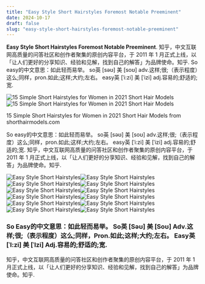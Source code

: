 ```yaml
---
title: "Easy Style Short Hairstyles Foremost Notable Preeminent"
date: 2024-10-17
draft: false
slug: "easy-style-short-hairstyles-foremost-notable-preeminent" 
---
```


**Easy Style Short Hairstyles Foremost Notable Preeminent**. 知乎，中文互联网高质量的问答社区和创作者聚集的原创内容平台，于 2011 年 1 月正式上线，以「让人们更好的分享知识、经验和见解，找到自己的解答」为品牌使命。知乎. So easy的中文意思：如此轻而易举。 so英 [səʊ] 美 [soʊ] adv.这样;很;（表示程度）这么;同样，pron.如此;这样;大约;左右。 easy英 [ˈi:zi] 美 [ˈizi] adj.容易的;舒适的;宽.

![15 Simple Short Hairstyles for Women in 2021 Short Hair Models](https://www.shorthairmodels.com/wp-content/uploads/2019/01/15-simple-short-hairstyles-for-women-in-2019-9.jpg)![15 Simple Short Hairstyles for Women in 2021 Short Hair Models](https://www.shorthairmodels.com/wp-content/uploads/2019/01/15-simple-short-hairstyles-for-women-in-2019-9.jpg)

15 Simple Short Hairstyles for Women in 2021 Short Hair Models from shorthairmodels.com

So easy的中文意思：如此轻而易举。 so英 [səʊ] 美 [soʊ] adv.这样;很;（表示程度）这么;同样，pron.如此;这样;大约;左右。 easy英 [ˈi:zi] 美 [ˈizi] adj.容易的;舒适的;宽. 知乎，中文互联网高质量的问答社区和创作者聚集的原创内容平台，于 2011 年 1 月正式上线，以「让人们更好的分享知识、经验和见解，找到自己的解答」为品牌使命。知乎.

![Easy Style Short Hairstyles ](https://www.shorthairmodels.com/wp-content/uploads/2019/01/15-simple-short-hairstyles-for-women-in-2019-9.jpg " 15 Simple Short Hairstyles for Women in 2021 Short Hair Models")![Easy Style Short Hairstyles ](https://www.fabmood.com/inspiration/wp-content/uploads/2022/11/short-hairstyle-8.jpg " 35+ Cute & Easy Ways to Style Short Hair Waterfall Braid Long Bob")![Easy Style Short Hairstyles ](https://pophaircuts.com/images/2019/04/easy-everyday-hairstyle-for-short-hair-women-pixie-haircut-ideas-4.jpg " 10 Easy Pixie Haircut Innovations Everyday Hairstyle for Short Hair 2021")![Easy Style Short Hairstyles ](http://www.hairdohairstyle.com/wp-content/uploads/2018/02/Easy-Short-Hairstyles.jpg " Easy Short Hairstyles 15 Best Ways to Style Short Hair")![Easy Style Short Hairstyles ](https://beautyzen.co.uk/wp-content/uploads/2023/02/43-cute-and-easy-to-style-short-hairstyles.jpg " 43 Cute and EasyToStyle Short Hairstyles Page 2 of 43")![Easy Style Short Hairstyles ](https://i.ytimg.com/vi/3HOu4Nptc3A/maxresdefault.jpg " 3 easy hairstyles for short hair! YouTube")![Easy Style Short Hairstyles ](https://i.ytimg.com/vi/CR4pXwu8xho/maxresdefault.jpg " 10 Easy Hairstyles for SHORT Hair YouTube")![Easy Style Short Hairstyles ](https://2.bp.blogspot.com/-RHp5mu9HO4k/UxHynOsdS2I/AAAAAAAAAyY/2WVnI7y2n6E/s1600/short+easy+hairstyles+(1).jpg " Short Easy Hairstyles Hairstyle Trends")![Easy Style Short Hairstyles ](http://pophaircuts.com/images/2020/08/Easy-Short-Bob-Cut-Ideas-Female-Bob-Hair-Style-and-Haircuts-in-2021.jpg " 10 Easy Short Bob Cut Ideas Women Hairstyles for Short Hair 2021")![Easy Style Short Hairstyles ](https://www.hairdohairstyle.com/wp-content/uploads/2018/02/2-Messy-Short-Hairstyle.jpg " Easy Short Hairstyles 15 Best Ways to Style Short Hair Hairdo Hairstyle")![Easy Style Short Hairstyles ](https://www.hairdohairstyle.com/wp-content/uploads/2018/02/1-Short-Haircut-for-Thin-Hair.jpg " Easy Short Hairstyles 15 Best Ways to Style Short Hair Hairdo Hairstyle")![Easy Style Short Hairstyles ](https://i.ytimg.com/vi/6Nh3OotIRPU/maxresdefault.jpg " 21 Ideas for Easy Hairstyles for Short Hair Step by Step Home, Family")

### So Easy的中文意思：如此轻而易举。 So英 [Səʊ] 美 [Soʊ] Adv.这样;很;（表示程度）这么;同样，Pron.如此;这样;大约;左右。 Easy英 [ˈI:zi] 美 [ˈIzi] Adj.容易的;舒适的;宽.

知乎，中文互联网高质量的问答社区和创作者聚集的原创内容平台，于 2011 年 1 月正式上线，以「让人们更好的分享知识、经验和见解，找到自己的解答」为品牌使命。知乎.